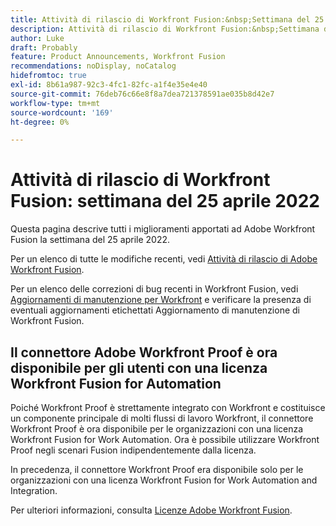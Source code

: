 ```yaml
---
title: Attività di rilascio di Workfront Fusion:&nbsp;Settimana del 25 aprile 2022
description: Attività di rilascio di Workfront Fusion:&nbsp;Settimana del 25 aprile 2022
author: Luke
draft: Probably
feature: Product Announcements, Workfront Fusion
recommendations: noDisplay, noCatalog
hidefromtoc: true
exl-id: 8b61a987-92c3-4fc1-82fc-a1f4e35e4e40
source-git-commit: 76deb76c66e8f8a7dea721378591ae035b8d42e7
workflow-type: tm+mt
source-wordcount: '169'
ht-degree: 0%

---
```


# Attività di rilascio di Workfront Fusion: settimana del 25 aprile 2022

Questa pagina descrive tutti i miglioramenti apportati ad Adobe Workfront Fusion la settimana del 25 aprile 2022.

Per un elenco di tutte le modifiche recenti, vedi [Attività di rilascio di Adobe Workfront Fusion](../../../product-announcements/product-releases/fusion-release-activity/fusion-release-activity.md).

Per un elenco delle correzioni di bug recenti in Workfront Fusion, vedi [Aggiornamenti di manutenzione per Workfront](https://experienceleague.adobe.com/docs/workfront-known-issues/releases/current-updates.html) e verificare la presenza di eventuali aggiornamenti etichettati Aggiornamento di manutenzione di Workfront Fusion.

## Il connettore Adobe Workfront Proof è ora disponibile per gli utenti con una licenza Workfront Fusion for Automation

Poiché Workfront Proof è strettamente integrato con Workfront e costituisce un componente principale di molti flussi di lavoro Workfront, il connettore Workfront Proof è ora disponibile per le organizzazioni con una licenza Workfront Fusion for Work Automation. Ora è possibile utilizzare Workfront Proof negli scenari Fusion indipendentemente dalla licenza.

In precedenza, il connettore Workfront Proof era disponibile solo per le organizzazioni con una licenza Workfront Fusion for Work Automation and Integration.

Per ulteriori informazioni, consulta [Licenze Adobe Workfront Fusion](../../../workfront-fusion/get-started/license-automation-vs-integration.md).
